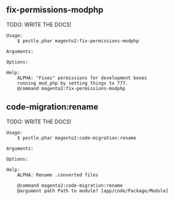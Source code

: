 ## fix-permissions-modphp

TODO: WRITE THE DOCS!

```plaintext
Usage:
    $ pestle.phar magento2:fix-permissions-modphp

Arguments:

Options:

Help:
    ALPHA: "Fixes" permissions for development boxes
    running mod_php by setting things to 777.
    @command magento2:fix-permissions-modphp
```

## code-migration:rename

TODO: WRITE THE DOCS!

```plaintext
Usage:
    $ pestle.phar magento2:code-migration:rename

Arguments:

Options:

Help:
    ALPHA: Rename .converted files

    @command magento2:code-migration:rename
    @argument path Path to module? [app/code/Package/Module]
```
